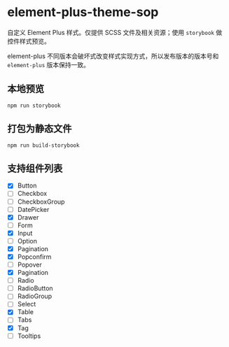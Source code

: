 # element-plus-theme-sop

自定义 Element Plus 样式。仅提供 SCSS 文件及相关资源；使用 `storybook` 做控件样式预览。

element-plus 不同版本会破坏式改变样式实现方式，所以发布版本的版本号和 `element-plus` 版本保持一致。

## 本地预览

```
npm run storybook
```

## 打包为静态文件

```
npm run build-storybook
```

## 支持组件列表

- [x] Button
- [ ] Checkbox
- [ ] CheckboxGroup
- [ ] DatePicker
- [x] Drawer
- [ ] Form
- [x] Input
- [ ] Option
- [x] Pagination
- [x] Popconfirm
- [ ] Popover
- [x] Pagination
- [ ] Radio
- [ ] RadioButton
- [ ] RadioGroup
- [ ] Select
- [x] Table
- [ ] Tabs
- [x] Tag
- [ ] Tooltips